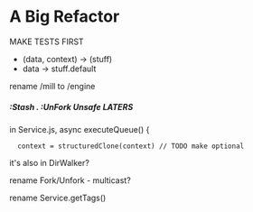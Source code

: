 # A Big Refactor

MAKE TESTS FIRST

- (data, context) -> (stuff)
- data -> stuff.default

rename /mill to /engine

##### :Stash . :UnFork Unsafe LATERS

in Service.js, async executeQueue() {

      context = structuredClone(context) // TODO make optional

it's also in DirWalker?

rename Fork/Unfork - multicast?

rename Service.getTags()
